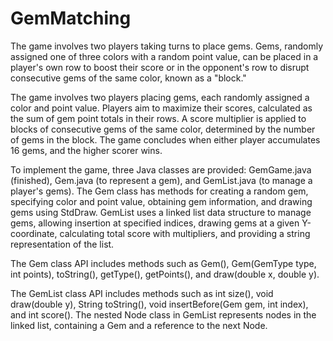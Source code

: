 # GemMatching
The game involves two players taking turns to place gems. Gems, randomly assigned one of three colors with a random point value, can be placed in a player's own row to boost their score or in the opponent's row to disrupt consecutive gems of the same color, known as a "block."

The game involves two players placing gems, each randomly assigned a color and point value. Players aim to maximize their scores, calculated as the sum of gem point totals in their rows. A score multiplier is applied to blocks of consecutive gems of the same color, determined by the number of gems in the block. The game concludes when either player accumulates 16 gems, and the higher scorer wins.

To implement the game, three Java classes are provided: GemGame.java (finished), Gem.java (to represent a gem), and GemList.java (to manage a player's gems). The Gem class has methods for creating a random gem, specifying color and point value, obtaining gem information, and drawing gems using StdDraw. GemList uses a linked list data structure to manage gems, allowing insertion at specified indices, drawing gems at a given Y-coordinate, calculating total score with multipliers, and providing a string representation of the list.

The Gem class API includes methods such as Gem(), Gem(GemType type, int points), toString(), getType(), getPoints(), and draw(double x, double y).

The GemList class API includes methods such as int size(), void draw(double y), String toString(), void insertBefore(Gem gem, int index), and int score(). The nested Node class in GemList represents nodes in the linked list, containing a Gem and a reference to the next Node.
